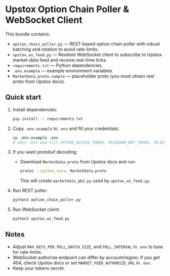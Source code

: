 # Upstox Option Chain Poller & WebSocket Client

This bundle contains:
- `option_chain_poller.py` — REST-based option chain poller with robust batching and rotation to avoid rate-limits.
- `upstox_ws_feed.py` — Resilient WebSocket client to subscribe to Upstox market-data feed and receive real-time ticks.
- `requirements.txt` — Python dependencies.
- `.env.example` — example environment variables.
- `MarketData.proto.sample` — placeholder proto (you must obtain real proto from Upstox docs).

## Quick start

1. Install dependencies:
   ```bash
   pip install -r requirements.txt
   ```

2. Copy `.env.example` to `.env` and fill your credentials:
   ```bash
   cp .env.example .env
   # edit .env and fill UPSTOX_ACCESS_TOKEN, TELEGRAM_BOT_TOKEN, TELEGRAM_CHAT_ID (optional)
   ```

3. If you want protobuf decoding:
   - Download `MarketData.proto` from Upstox docs and run:
     ```bash
     protoc --python_out=. MarketData.proto
     ```
     This will create `marketdata_pb2.py` used by `upstox_ws_feed.py`.

4. Run REST poller:
   ```bash
   python3 option_chain_poller.py
   ```

5. Run WebSocket client:
   ```bash
   python3 upstox_ws_feed.py
   ```

## Notes
- Adjust `MAX_KEYS_PER_POLL`, `BATCH_SIZE`, and `POLL_INTERVAL` in `.env` to tune for rate-limits.
- WebSocket authorize endpoint can differ by account/region; if you get 404, check Upstox docs or set `MARKET_FEED_AUTHORIZE_URL` in `.env`.
- Keep your tokens secret.
